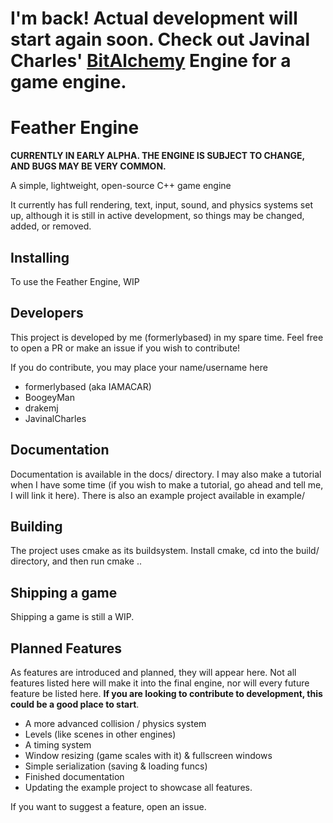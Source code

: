 # I'm back! Actual development will start again soon. Check out Javinal Charles' [BitAlchemy](https://github.com/JavinalCharles/BitAlchemy) Engine for a game engine.

# Feather Engine

**CURRENTLY IN EARLY ALPHA. THE ENGINE IS SUBJECT TO CHANGE, AND BUGS MAY BE VERY COMMON.**

A simple, lightweight, open-source C++ game engine

It currently has full rendering, text, input, sound, and physics systems set up, although it is still in active development, so things may be changed, added, or removed.

## Installing

To use the Feather Engine, WIP

## Developers

This project is developed by me (formerlybased) in my spare time. Feel free to open a PR or make an issue if you wish to contribute! 

If you do contribute, you may place your name/username here

- formerlybased (aka IAMACAR)
- BoogeyMan
- drakemj
- JavinalCharles

## Documentation

Documentation is available in the docs/ directory. I may also make a tutorial when I have some time (if you wish to make a tutorial, go ahead and tell me, I will link it here). There is also an example project available in example/

## Building

The project uses cmake as its buildsystem. Install cmake, cd into the build/ directory, and then run cmake ..

## Shipping a game

Shipping a game is still a WIP.

## Planned Features

As features are introduced and planned, they will appear here. Not all features listed here will make it into the final engine, nor will every future feature be listed here. **If you are looking to contribute to development, this could be a good place to start**.

- A more advanced collision / physics system
- Levels (like scenes in other engines)
- A timing system
- Window resizing (game scales with it) & fullscreen windows
- Simple serialization (saving & loading funcs)
- Finished documentation
- Updating the example project to showcase all features.

If you want to suggest a feature, open an issue.
